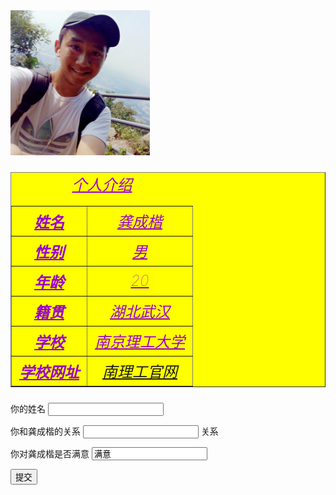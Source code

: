 <!DOCTYPE html PUBLIC "-//W3C//DTD XHTML 1.0 Transitional//EN" "http://www.w3.org/TR/xhtml1/DTD/xhtml1-transitional.dtd">
<html xmlns="http://www.w3.org/1999/xhtml">
<head>
<meta http-equiv="Content-Type" content="text/html; charset=utf-8" />
<title>无标题文档</title>
<style type="text/css">
table {
	font-size: 24px;
	font-style: italic;
	font-weight: 100;
	font-variant: small-caps;
	color: #90C;
	text-decoration: underline;
	background-color: #FF0;
	height: auto;
	width: auto;
}
</style></head>

<body>
<img src="kk.jpg" width="223" height="232" />
<table width="316" border="1">
  <caption>
    个人介绍
  </caption>
  <tr>
    <th scope="row">姓名</th>
    <td align="center">龚成楷</td>
  </tr>
  <tr>
    <th scope="row">性别</th>
    <td align="center">男</td>
  </tr>
  <tr>
    <th scope="row">年龄</th>
    <td align="center">20</td>
  </tr>
  <tr>
    <th scope="row">籍贯</th>
    <td align="center">湖北武汉</td>
  </tr>
  <tr>
    <th scope="row">学校</th>
    <td align="center">南京理工大学</td>
  </tr>
  <tr>
    <th scope="row">学校网址</th>
    <td align="center"><a href="http://www.njust.edu.cn">南理工官网</a></td>
  </tr>
</table>
<form id="form1" name="form1" method="post" action="">
  <p>你的姓名
    <label>
      <input type="text" name="name" id="name" />
    </label>
  </p>
  <p>
    你和龚成楷的关系
      <label>
        <input type="text" name="关系" id="关系" />
        关系</label>
  </p>
  <p>你对龚成楷是否满意
    <label>
      <input name="满意" type="text" id="满意" value="满意" />
    </label>
  </p>
  <p>
    <input type="submit" name="1" id="1" value="提交" />
  </p>
</form>
</body>
</html>
